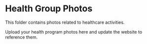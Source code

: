 # Health Group Photos

This folder contains photos related to healthcare activities.

Upload your health program photos here and update the website to reference them.
